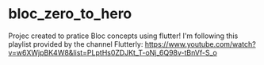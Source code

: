 # bloc_zero_to_hero

Projec created to pratice Bloc concepts using flutter!
I'm following this playlist provided by the channel Flutterly: https://www.youtube.com/watch?v=w6XWjpBK4W8&list=PLptHs0ZDJKt_T-oNj_6Q98v-tBnVf-S_o

